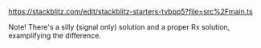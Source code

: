 https://stackblitz.com/edit/stackblitz-starters-tvbpp5?file=src%2Fmain.ts

Note! There's a silly (signal only) solution and a proper Rx solution, examplifying the difference.
